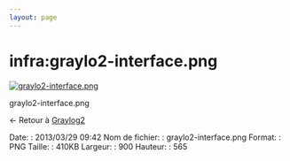 ```yaml
---
layout: page
---
```


infra:graylo2-interface.png
===========================

[![graylo2-interface.png](..//assets/media/infra/graylo2-interface.png@cache=&w=900&h=565 "graylo2-interface.png")](..//assets/media/infra/graylo2-interface.png@cache= "Afficher le fichier original")

graylo2-interface.png

← Retour à [Graylog2](../../infra/graylog2.html "infra:graylog2")

Date:
:   2013/03/29 09:42
Nom de fichier:
:   graylo2-interface.png
Format:
:   PNG
Taille:
:   410KB
Largeur:
:   900
Hauteur:
:   565


